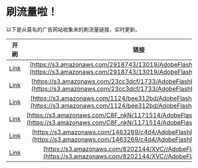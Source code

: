 
# 刷流量啦！

以下是从莫名的广告网站收集来的刷流量链接，实时更新。

| 开刷 |  链接 |
|:---:|:---:|
|[Link](https://meow.maomihz.com/?aHR0cHM6Ly9zMy5hbWF6b25hd3MuY29tLzI5MTg3NDMvMTMwMTkvQWRvYmVGbGFzaFBsYXllckluc3RhbGxlci5kbWc=)|[https://s3.amazonaws.com/2918743/13019/AdobeFlashPlayerInstaller.dmg](https://s3.amazonaws.com/2918743/13019/AdobeFlashPlayerInstaller.dmg)|
|[Link](https://meow.maomihz.com/?aHR0cHM6Ly9zMy5hbWF6b25hd3MuY29tLzIzY2MzZGNmLzE3MzMvQWRvYmVGbGFzaFBsYXllckluc3RhbGxlci5kbWc=)|[https://s3.amazonaws.com/23cc3dcf/1733/AdobeFlashPlayerInstaller.dmg](https://s3.amazonaws.com/23cc3dcf/1733/AdobeFlashPlayerInstaller.dmg)|
|[Link](https://meow.maomihz.com/?aHR0cHM6Ly9zMy5hbWF6b25hd3MuY29tLzExMjQvYmVlMzEyYmQvQWRvYmVGbGFzaFBsYXllckluc3RhbGxlci5kbWc=)|[https://s3.amazonaws.com/1124/bee312bd/AdobeFlashPlayerInstaller.dmg](https://s3.amazonaws.com/1124/bee312bd/AdobeFlashPlayerInstaller.dmg)|
|[Link](https://meow.maomihz.com/?aHR0cHM6Ly9zMy5hbWF6b25hd3MuY29tL0M4Rl9ua04vMTE3MTUxNC9BZG9iZUZsYXNoUGxheWVySW5zdGFsbGVyLmRtZw==)|[https://s3.amazonaws.com/C8F_nkN/1171514/AdobeFlashPlayerInstaller.dmg](https://s3.amazonaws.com/C8F_nkN/1171514/AdobeFlashPlayerInstaller.dmg)|
|[Link](https://meow.maomihz.com/?aHR0cHM6Ly9zMy5hbWF6b25hd3MuY29tLzE0NjMyNjkvYzRkNC9BZG9iZUZsYXNoUGxheWVySW5zdGFsbGVyLmRtZw==)|[https://s3.amazonaws.com/1463269/c4d4/AdobeFlashPlayerInstaller.dmg](https://s3.amazonaws.com/1463269/c4d4/AdobeFlashPlayerInstaller.dmg)|
|[Link](https://meow.maomihz.com/?aHR0cHM6Ly9zMy5hbWF6b25hd3MuY29tLzgyMDIxNDQvWFZDLy9BZG9iZUZsYXNoUGxheWVyLmRtZw==)|[https://s3.amazonaws.com/8202144/XVC//AdobeFlashPlayer.dmg](https://s3.amazonaws.com/8202144/XVC//AdobeFlashPlayer.dmg)|
